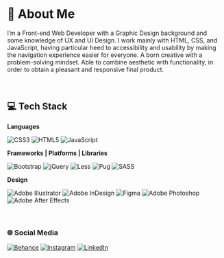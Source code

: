 # 🎯 About Me
I’m a Front-end Web Developer with a Graphic Design background and some knowledge of UX and UI Design. 
I work mainly with HTML, CSS, and JavaScript, having particular heed to accessibility and usability by making the navigation experience easier for everyone.
A born creative with a problem-solving mindset. Able to combine aesthetic with functionality, in order to obtain a pleasant and responsive final product.
<br><br><br>

## 💻 Tech Stack
**Languages**

![CSS3](https://img.shields.io/badge/css3-%231572B6.svg?style=flat&logo=css3&logoColor=white) ![HTML5](https://img.shields.io/badge/html5-%23E34F26.svg?style=flat&logo=html5&logoColor=white) ![JavaScript](https://img.shields.io/badge/javascript-%23323330.svg?style=flat&logo=javascript&logoColor=%23F7DF1E)


**Frameworks | Platforms | Libraries**

![Bootstrap](https://img.shields.io/badge/bootstrap-%23563D7C.svg?style=flat&logo=bootstrap&logoColor=white) ![jQuery](https://img.shields.io/badge/jquery-%230769AD.svg?style=flat&logo=jquery&logoColor=white) ![Less](https://img.shields.io/badge/less-2B4C80?style=flat&logo=less&logoColor=white) ![Pug](https://img.shields.io/badge/Pug-FFF?style=flat&logo=pug&logoColor=A86454) ![SASS](https://img.shields.io/badge/SASS-hotpink.svg?style=flat&logo=SASS&logoColor=white) 


**Design**

![Adobe Illustrator](https://img.shields.io/badge/adobeillustrator-%23FF9A00.svg?style=flat&logo=adobeillustrator&logoColor=white) ![Adobe InDesign](https://img.shields.io/badge/Adobe%20InDesign-49021F?style=flat&logo=adobeindesign&logoColor=white) 	![Figma](https://img.shields.io/badge/figma-%23F24E1E.svg?style=flat&logo=figma&logoColor=white) ![Adobe Photoshop](https://img.shields.io/badge/adobephotoshop-%2331A8FF.svg?style=flat&logo=adobephotoshop&logoColor=white) ![Adobe After Effects](https://img.shields.io/badge/Adobe%20After%20Effects-9999FF.svg?style=flat&logo=Adobe%20After%20Effects&logoColor=white)
<br><br><br>

### 🌐 Social Media

[![Behance](https://img.shields.io/badge/Behance-1769ff?logo=behance&logoColor=white)](https://behance.net/raulramospinto) [![Instagram](https://img.shields.io/badge/Instagram-%23E4405F.svg?logo=Instagram&logoColor=white)](https://instagram.com/raulbmrp) [![LinkedIn](https://img.shields.io/badge/LinkedIn-%230077B5.svg?logo=linkedin&logoColor=white)](https://linkedin.com/in/raul-ramos-pinto) 

<!-- #### 📊 GitHub Stats:
![](https://github-readme-stats.vercel.app/api?username=raulbmrp&theme=default&hide_border=false&include_all_commits=true&count_private=true)<br/>
![](https://github-readme-streak-stats.herokuapp.com/?user=raulbmrp&theme=default&hide_border=false)<br/>
![](https://github-readme-stats.vercel.app/api/top-langs/?username=raulbmrp&theme=default&hide_border=false&include_all_commits=true&count_private=true&layout=compact) -->
